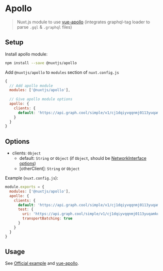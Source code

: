 # Apollo

> Nuxt.js module to use [vue-apollo](https://github.com/Akryum/vue-apollo) (integrates graphql-tag loader to parse `.gql` & `.graphql` files)

## Setup

Install apollo module:

```bash
npm install --save @nuxtjs/apollo
```

Add `@nuxtjs/apollo` to `modules` section of `nuxt.config.js`

```js
{
  // Add apollo module
  modules: ['@nuxtjs/apollo'],
 
  // Give apollo module options
  apollo: {
    clients: {
      default: 'https://api.graph.cool/simple/v1/cj1dqiyvqqnmj0113yuqamkuu'
    }
  }
}
```

## Options

- clients: `Object`
  - default: `String` or `Object` (if `Object`, should be [NetworkInterface options](http://dev.apollodata.com/core/apollo-client-api.html#NetworkInterfaceOptions))
  - [otherClient]: `String` or `Object`
  
Example (`nuxt.config.js`):
```js
module.exports = {
  modules: ['@nuxtjs/apollo'],
  apollo: {
    clients: {
      default: 'https://api.graph.cool/simple/v1/cj1dqiyvqqnmj0113yuqamkuu',
      test: {
        uri: 'https://api.graph.cool/simple/v1/cj1dqiyvqqnmj0113yuqamkuu',
        transportBatching: true
      }
    }
  }
}
```

## Usage

See [Official example](https://github.com/nuxt/nuxt.js/tree/dev/examples/vue-apollo) and [vue-apollo](https://github.com/Akryum/vue-apollo).
  
